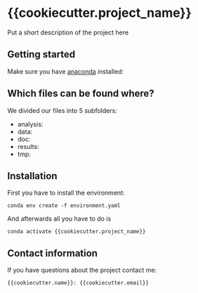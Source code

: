 # {{cookiecutter.project_name}}
Put a short description of the project here

## Getting started
Make sure you have [anaconda](https://docs.anaconda.com/anaconda/install/) installed:

## Which files can be found where?
We divided our files into 5 subfolders:
* analysis:
* data:
* doc:
* results:
* tmp: 

## Installation
First you have to install the environment:
```
conda env create -f environment.yaml
```
And afterwards all you have to do is 
```
conda activate {{cookiecutter.project_name}}
```

## Contact information
If you have questions about the project contact me:
```
{{cookiecutter.name}}: {{cookiecutter.email}}
```
